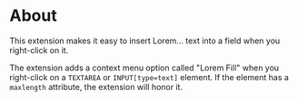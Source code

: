 # About
This extension makes it easy to insert Lorem... text into a field when you right-click on it.

The extension adds a context menu option called "Lorem Fill" when you right-click on a `TEXTAREA` or `INPUT[type=text]` element.
If the element has a `maxlength` attribute, the extension will honor it.
